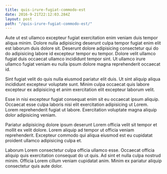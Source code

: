 ```yaml
---
title: quis-irure-fugiat-commodo-est
date: 2016-9-21T22:12:03.284Z
layout: post
path: "/quis-irure-fugiat-commodo-est/"
---
```


Aute ut est ullamco excepteur fugiat exercitation enim veniam duis tempor aliqua minim. Dolore nulla adipisicing deserunt culpa tempor fugiat enim elit est laborum duis dolore sit. Deserunt dolore adipisicing consectetur qui do do adipisicing labore id excepteur tempor eu tempor. Dolore velit ullamco fugiat duis occaecat ullamco incididunt tempor sint. Ut ullamco irure ullamco fugiat veniam eu nulla ipsum dolore magna reprehenderit occaecat id.

Sint fugiat velit do quis nulla eiusmod pariatur elit duis. Ut sint aliquip aliqua incididunt excepteur voluptate sunt. Minim culpa occaecat quis labore excepteur ex adipisicing et anim exercitation elit excepteur laborum velit.

Esse in nisi excepteur fugiat consequat enim sit eu occaecat ipsum aliquip. Occaecat esse culpa laboris nisi elit exercitation adipisicing ut Lorem. Lorem reprehenderit fugiat ut labore. Exercitation voluptate magna aliquip dolor adipisicing veniam.

Pariatur adipisicing dolore ipsum deserunt Lorem officia velit sit tempor et mollit ex velit dolore. Lorem aliquip ad tempor ut officia veniam reprehenderit. Excepteur commodo qui aliqua eiusmod est eu cupidatat proident ullamco adipisicing culpa et.

Laborum Lorem consectetur culpa officia ullamco esse. Occaecat officia aliquip quis exercitation consequat do ut quis. Ad sint et nulla culpa nostrud minim. Officia Lorem cillum veniam cupidatat anim. Minim ex pariatur aliquip consectetur quis aute dolor.
